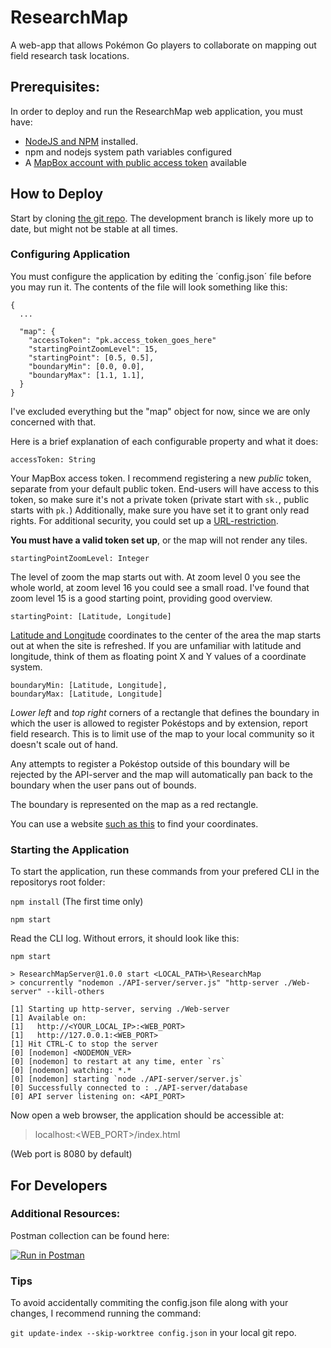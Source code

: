 # ResearchMap
A web-app that allows Pokémon Go players to collaborate on mapping out field research task locations.

## Prerequisites:
In order to deploy and run the ResearchMap web application, you must have:
 - [NodeJS and NPM](https://nodejs.org/en/) installed.
 - npm and nodejs system path variables configured
 - A [MapBox account with public access token](https://account.mapbox.com/access-tokens/) available

## How to Deploy

Start by cloning [the git repo](https://github.com/Bjoren/ResearchMap.git). The development branch is likely more up to date, but might not be stable at all times.

### Configuring Application

You must configure the application by editing the ´config.json´ file before you may run it.
The contents of the file will look something like this:
```
{
  ...
 
  "map": {
    "accessToken": "pk.access_token_goes_here"
    "startingPointZoomLevel": 15,
    "startingPoint": [0.5, 0.5],
    "boundaryMin": [0.0, 0.0],
    "boundaryMax": [1.1, 1.1],
  }
}
```

I've excluded everything but the "map" object for now, since we are only concerned with that.

Here is a brief explanation of each configurable property and what it does:

`accessToken: String`

Your MapBox access token. I recommend registering a new *public* token, separate from your default public token.
End-users will have access to this token, so make sure it's not a private token (private start with `sk.`, public starts with `pk.`)
Additionally, make sure you have set it to grant only read rights.
For additional security, you could set up a [URL-restriction](https://docs.mapbox.com/help/how-mapbox-works/access-tokens/#using-url-restrictions).

**You must have a valid token set up**, or the map will not render any tiles.

`startingPointZoomLevel: Integer`

The level of zoom the map starts out with.
At zoom level 0 you see the whole world, at zoom level 16 you could see a small road.
I've found that zoom level 15 is a good starting point, providing good overview.

`startingPoint: [Latitude, Longitude]`

[Latitude and Longitude](https://www.latlong.net/) coordinates to the center of the area the map starts out at when the site is refreshed.
If you are unfamiliar with latitude and longitude, think of them as floating point X and Y values of a coordinate system.

```
boundaryMin: [Latitude, Longitude],
boundaryMax: [Latitude, Longitude]
```

*Lower left* and *top right* corners of a rectangle that defines the boundary in which the user is allowed to register Pokéstops and by extension, report field research.
This is to limit use of the map to your local community so it doesn't scale out of hand.


Any attempts to register a Pokéstop outside of this boundary will be rejected by the API-server and the map will automatically pan back to the boundary when the user pans out of bounds.


The boundary is represented on the map as a red rectangle.


You can use a website [such as this](https://www.latlong.net/) to find your coordinates.

### Starting the Application

To start the application, run these commands from your prefered CLI in the repositorys root folder:

`npm install` (The first time only)

`npm start`

Read the CLI log. Without errors, it should look like this:
```
npm start

> ResearchMapServer@1.0.0 start <LOCAL_PATH>\ResearchMap
> concurrently "nodemon ./API-server/server.js" "http-server ./Web-server" --kill-others

[1] Starting up http-server, serving ./Web-server
[1] Available on:
[1]   http://<YOUR_LOCAL_IP>:<WEB_PORT>
[1]   http://127.0.0.1:<WEB_PORT>
[1] Hit CTRL-C to stop the server
[0] [nodemon] <NODEMON_VER>
[0] [nodemon] to restart at any time, enter `rs`
[0] [nodemon] watching: *.*
[0] [nodemon] starting `node ./API-server/server.js`
[0] Successfully connected to : ./API-server/database
[0] API server listening on: <API_PORT>
```

Now open a web browser, the application should be accessible at:
>localhost:<WEB_PORT>/index.html

(Web port is 8080 by default)

## For Developers

### Additional Resources:
Postman collection can be found here:

[![Run in Postman](https://run.pstmn.io/button.svg)](https://app.getpostman.com/run-collection/d7d309a9f5c17da5edc0)

### Tips

To avoid accidentally commiting the config.json file along with your changes, I recommend running the command:

`git update-index --skip-worktree config.json` in your local git repo.
